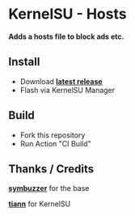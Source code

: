 # KernelSU - Hosts

**Adds a hosts file to block ads etc.**

## Install
- Download **[latest release](https://github.com/SchweGELBin/hosts_kernelsu/releases/latest/)**
- Flash via KernelSU Manager

## Build
- Fork this repository
- Run Action "CI Build"

## Thanks / Credits
**[symbuzzer](https://github.com/symbuzzer)** for the base

**[tiann](https://github.com/tiann)** for KernelSU
